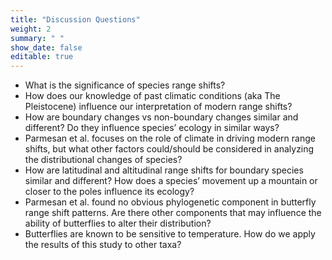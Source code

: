 ```yaml
---
title: "Discussion Questions"
weight: 2
summary: " "
show_date: false
editable: true
---
```


* What is the significance of species range shifts? 
* How does our knowledge of past climatic conditions (aka The Pleistocene) influence our interpretation of modern range shifts?  
* How are boundary changes vs non-boundary changes similar and different?  Do they influence species’ ecology in similar ways?  
* Parmesan et al. focuses on the role of climate in driving modern range shifts, but what other factors could/should be considered in analyzing the distributional changes of species?  
* How are latitudinal and altitudinal range shifts for boundary species similar and different?  How does a species’ movement up a mountain or closer to the poles influence its ecology? 
* Parmesan et al. found no obvious phylogenetic component in butterfly range shift patterns.  Are there other components that may influence the ability of butterflies to alter their distribution? 
* Butterflies are known to be sensitive to temperature.  How do we apply the results of this study to other taxa? 